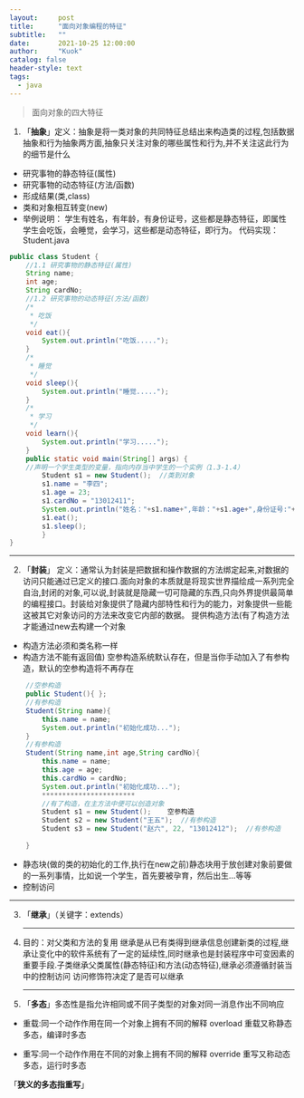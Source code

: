 ```yaml
---
layout:     post
title:      "面向对象编程的特征"
subtitle:   ""
date:       2021-10-25 12:00:00
author:     "Kuok"
catalog: false
header-style: text
tags:
  - java
---
```

>面向对象的四大特征

1. 「**抽象**」定义：抽象是将一类对象的共同特征总结出来构造类的过程,包括数据抽象和行为抽象两方面,抽象只关注对象的哪些属性和行为,并不关注这此行为的细节是什么
- 研究事物的静态特征(属性)
-  研究事物的动态特征(方法/函数)
- 形成结果(类,class)
- 类和对象相互转变(new)
- 举例说明：
  学生有姓名，有年龄，有身份证号，这些都是静态特征，即属性
  学生会吃饭，会睡觉，会学习，这些都是动态特征，即行为。
  代码实现：
  Student.java
```java
public class Student {
	//1.1 研究事物的静态特征(属性)
	String name;
	int age;
	String cardNo;
	//1.2 研究事物的动态特征(方法/函数)
	/*
	 * 吃饭
	 */
	void eat(){
		System.out.println("吃饭.....");
	}
	/*
	 * 睡觉
	 */
	void sleep(){
		System.out.println("睡觉.....");
	}
	/*
	 * 学习
	 */
	void learn(){
		System.out.println("学习.....");
	}
	public static void main(String[] args) {
	//声明一个学生类型的变量，指向内存当中学生的一个实例（1.3-1.4）
		Student s1 = new Student();  //类到对象
		s1.name = "李四";
		s1.age = 23;
		s1.cardNo = "13012411";
		System.out.println("姓名："+s1.name+",年龄："+s1.age+",身份证号:"+s1.cardNo);
		s1.eat();
		s1.sleep();
		}
}

```
---
2. 「**封装**」
定义：通常认为封装是把数据和操作数据的方法绑定起来,对数据的访问只能通过已定义的接口.面向对象的本质就是将现实世界描绘成一系列完全自治,封闭的对象,可以说,封装就是隐藏一切可隐藏的东西,只向外界提供最简单的编程接口。封装给对象提供了隐藏内部特性和行为的能力，对象提供一些能这被其它对象访问的方法来改变它内部的数据。
提供构造方法(有了构造方法才能通过new去构建一个对象
- 构造方法必须和类名称一样
- 构造方法不能有返回值)
  空参构造系统默认存在，但是当你手动加入了有参构造，默认的空参构造将不再存在
```java
	//空参构造
	public Student(){ };
	//有参构造
	Student(String name){
		this.name = name;
		System.out.println("初始化成功...");
	}
	//有参构造
	Student(String name,int age,String cardNo){
		this.name = name;
		this.age = age;
		this.cardNo = cardNo;
		System.out.println("初始化成功...");
		***********************
		//有了构造，在主方法中便可以创造对象
		Student s1 = new Student();    空参构造
		Student s2 = new Student("王五");  //有参构造
		Student s3 = new Student("赵六", 22, "13012412");  //有参构造
		
	}
```

- 静态块(做的类的初始化的工作,执行在new之前)静态块用于放创建对象前要做的一系列事情，比如说一个学生，首先要被孕育，然后出生…等等
- 控制访问

---


3. 「**继承**」（关键字：extends）

   ---

4. 目的：对父类和方法的复用
   继承是从已有类得到继承信息创建新类的过程,继承让变化中的软件系统有了一定的延续性,同时继承也是封装程序中可变因素的重要手段.子类继承父类属性(静态特征)和方法(动态特征),继承必须遵循封装当中的控制访问
   访问修饰符决定了是否可以继承

   ---

5. 「**多态**」多态性是指允许相同或不同子类型的对象对同一消息作出不同响应

- 重载:同一个动作作用在同一个对象上拥有不同的解释 overload
  重载又称静态多态，编译时多态

- 重写:同一个动作作用在不同的对象上拥有不同的解释 override
  重写又称动态多态，运行时多态

「**狭义的多态指重写**」

